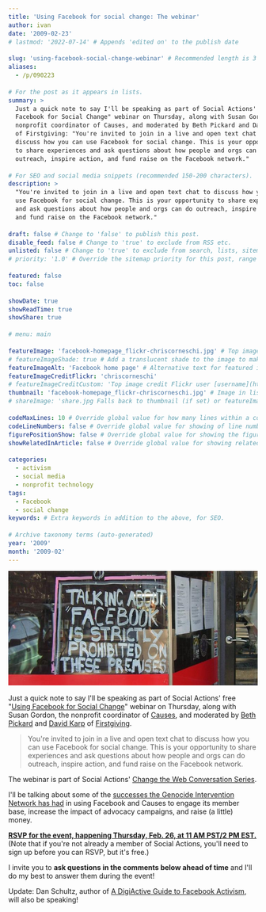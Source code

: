 ```yaml
---
title: 'Using Facebook for social change: The webinar'
author: ivan
date: '2009-02-23'
# lastmod: '2022-07-14' # Appends 'edited on' to the publish date

slug: 'using-facebook-social-change-webinar' # Recommended length is 3 to 5 words.
aliases:
  - /p/090223

# For the post as it appears in lists.
summary: >
  Just a quick note to say I'll be speaking as part of Social Actions' "Using
  Facebook for Social Change" webinar on Thursday, along with Susan Gordon, the
  nonprofit coordinator of Causes, and moderated by Beth Pickard and David Karp
  of Firstgiving: "You're invited to join in a live and open text chat to
  discuss how you can use Facebook for social change. This is your opportunity
  to share experiences and ask questions about how people and orgs can do
  outreach, inspire action, and fund raise on the Facebook network."

# For SEO and social media snippets (recommended 150-200 characters).
description: >
  "You're invited to join in a live and open text chat to discuss how you can
  use Facebook for social change. This is your opportunity to share experiences
  and ask questions about how people and orgs can do outreach, inspire action,
  and fund raise on the Facebook network."

draft: false # Change to 'false' to publish this post.
disable_feed: false # Change to 'true' to exclude from RSS etc.
unlisted: false # Change to 'true' to exclude from search, lists, sitemaps, and feeds.
# priority: '1.0' # Override the sitemap priority for this post, range 1.0 (high) to 0.0 (low)

featured: false
toc: false

showDate: true
showReadTime: true
showShare: true

# menu: main

featureImage: 'facebook-homepage_flickr-chriscorneschi.jpg' # Top image on post.
# featureImageShade: true # Add a translucent shade to the image to make overlaid text easier to read.
featureImageAlt: 'Facebook home page' # Alternative text for featured image.
featureImageCreditFlickr: 'chriscorneschi'
# featureImageCreditCustom: 'Top image credit Flickr user [username](https://www.flickr.com/photos/username).'
thumbnail: 'facebook-homepage_flickr-chriscorneschi.jpg' # Image in lists of posts.
# shareImage: 'share.jpg Falls back to thumbnail (if set) or featureImage.

codeMaxLines: 10 # Override global value for how many lines within a code block before auto-collapsing.
codeLineNumbers: false # Override global value for showing of line numbers within code block.
figurePositionShow: false # Override global value for showing the figure label.
showRelatedInArticle: false # Override global value for showing related posts in this series at the end of the content.

categories:
  - activism
  - social media
  - nonprofit technology
tags:
  - Facebook
  - social change
keywords: # Extra keywords in addition to the above, for SEO.

# Archive taxonomy terms (auto-generated)
year: '2009'
month: '2009-02'
---
```


![Talking about 'Facebook' is strictly prohibited on these premises](facebook-prohibited_flickr-avlxyz.jpg 'Image credit Flickr user avlxyz')

Just a quick note to say I'll be speaking as part of Social Actions' free
"[Using Facebook for Social Change](https://web.archive.org/web/20130214111207/http://my.socialactions.com/events/using-facebook-for-social)"
webinar on Thursday, along with Susan Gordon, the nonprofit coordinator of
[Causes](https://web.archive.org/web/20100212133059/http://www.causes.com:80/),
and moderated by
[Beth Pickard](https://web.archive.org/web/20090227143802/http://www.firstgiving.com/triathabeth)
and
[David Karp](https://web.archive.org/web/20091211184922/http://www.limeduck.com:80/)
of
[Firstgiving](https://web.archive.org/web/20090211180056/http://firstgiving.com/).

> You're invited to join in a live and open text chat to discuss how you can use
> Facebook for social change. This is your opportunity to share experiences and
> ask questions about how people and orgs can do outreach, inspire action, and
> fund raise on the Facebook network.

The webinar is part of Social Actions'
[Change the Web Conversation Series](https://web.archive.org/web/20130720173600/http://my.socialactions.com/profiles/blogs/change-the-web-conversation).

I'll be talking about some of the
[successes the Genocide Intervention Network has had](/blog/2008/10/using-social-networks-social-change-facebook-myspace-more 'Read about some of the successes')
in using Facebook and Causes to engage its member base, increase the impact of
advocacy campaigns, and raise (a little) money.

**[RSVP for the event, happening Thursday, Feb. 26, at 11 AM PST/2 PM EST.](https://web.archive.org/web/20090225112746/http://my.socialactions.com/events/using-facebook-for-social)**
(Note that if you're not already a member of Social Actions, you'll need to sign
up before you can RSVP, but it's free.)

I invite you to **ask questions in the comments below ahead of time** and I'll
do my best to answer them during the event!

Update: Dan Schultz, author of
[A DigiActive Guide to Facebook Activism](https://web.archive.org/web/20090222135615/http://www.digiactive.org/2008/06/28/guide-a-digiactive-introduction-to-facebook-activism/),
will also be speaking!
